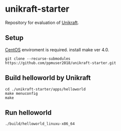 # unikraft-starter
Repository for evaluation of [Unikraft](https://www.xenproject.org/developers/teams/unikraft.html).

## Setup
[CentOS](https://www.centos.org/) enviroment is required. 
install make ver 4.0.
```
git clone --recurse-submodules https://github.com/ppmuser2018/unikraft-starter.git
```

## Build helloworld by Unikraft
```
cd ./unikraft-starter/apps/helloworld
make menuconfig
make
```

## Run helloworld
```
./build/helloworld_linuxu-x86_64
```
